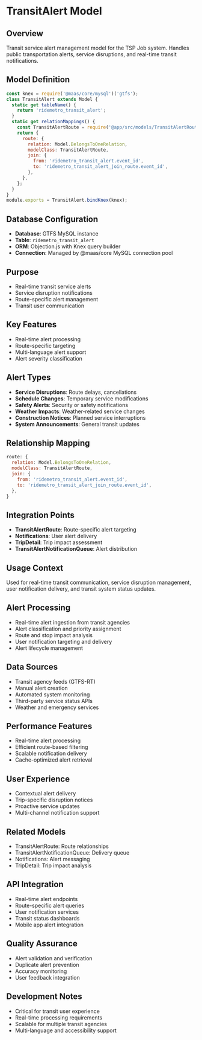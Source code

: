 # TransitAlert Model

## Overview
Transit service alert management model for the TSP Job system. Handles public transportation alerts, service disruptions, and real-time transit notifications.

## Model Definition
```javascript
const knex = require('@maas/core/mysql')('gtfs');
class TransitAlert extends Model {
  static get tableName() {
    return 'ridemetro_transit_alert';
  }
  static get relationMappings() {
    const TransitAlertRoute = require('@app/src/models/TransitAlertRoute');
    return {
      route: {
        relation: Model.BelongsToOneRelation,
        modelClass: TransitAlertRoute,
        join: {
          from: 'ridemetro_transit_alert.event_id',
          to: 'ridemetro_transit_alert_join_route.event_id',
        },
      },
    };
  }
}
module.exports = TransitAlert.bindKnex(knex);
```

## Database Configuration
- **Database**: GTFS MySQL instance
- **Table**: `ridemetro_transit_alert`
- **ORM**: Objection.js with Knex query builder
- **Connection**: Managed by @maas/core MySQL connection pool

## Purpose
- Real-time transit service alerts
- Service disruption notifications
- Route-specific alert management
- Transit user communication

## Key Features
- Real-time alert processing
- Route-specific targeting
- Multi-language alert support
- Alert severity classification

## Alert Types
- **Service Disruptions**: Route delays, cancellations
- **Schedule Changes**: Temporary service modifications
- **Safety Alerts**: Security or safety notifications
- **Weather Impacts**: Weather-related service changes
- **Construction Notices**: Planned service interruptions
- **System Announcements**: General transit updates

## Relationship Mapping
```javascript
route: {
  relation: Model.BelongsToOneRelation,
  modelClass: TransitAlertRoute,
  join: {
    from: 'ridemetro_transit_alert.event_id',
    to: 'ridemetro_transit_alert_join_route.event_id',
  },
}
```

## Integration Points
- **TransitAlertRoute**: Route-specific alert targeting
- **Notifications**: User alert delivery
- **TripDetail**: Trip impact assessment
- **TransitAlertNotificationQueue**: Alert distribution

## Usage Context
Used for real-time transit communication, service disruption management, user notification delivery, and transit system status updates.

## Alert Processing
- Real-time alert ingestion from transit agencies
- Alert classification and priority assignment
- Route and stop impact analysis
- User notification targeting and delivery
- Alert lifecycle management

## Data Sources
- Transit agency feeds (GTFS-RT)
- Manual alert creation
- Automated system monitoring
- Third-party service status APIs
- Weather and emergency services

## Performance Features
- Real-time alert processing
- Efficient route-based filtering
- Scalable notification delivery
- Cache-optimized alert retrieval

## User Experience
- Contextual alert delivery
- Trip-specific disruption notices
- Proactive service updates
- Multi-channel notification support

## Related Models
- TransitAlertRoute: Route relationships
- TransitAlertNotificationQueue: Delivery queue
- Notifications: Alert messaging
- TripDetail: Trip impact analysis

## API Integration
- Real-time alert endpoints
- Route-specific alert queries
- User notification services
- Transit status dashboards
- Mobile app alert integration

## Quality Assurance
- Alert validation and verification
- Duplicate alert prevention
- Accuracy monitoring
- User feedback integration

## Development Notes
- Critical for transit user experience
- Real-time processing requirements
- Scalable for multiple transit agencies
- Multi-language and accessibility support